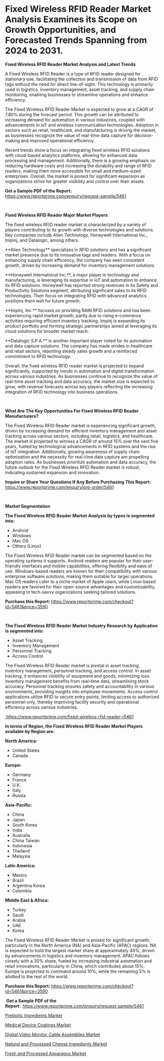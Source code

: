 <p><h1>Fixed Wireless RFID Reader Market Analysis Examines its Scope on Growth Opportunities, and Forecasted Trends Spanning from 2024 to 2031.</h1></p><p><strong>Fixed Wireless RFID Reader Market Analysis and Latest Trends</strong></p>
<p><p>A Fixed Wireless RFID Reader is a type of RFID reader designed for stationary use, facilitating the collection and transmission of data from RFID tags without the need for direct line-of-sight. This technology is primarily used in logistics, inventory management, asset tracking, and supply chain monitoring, enabling businesses to streamline operations and enhance efficiency.</p><p>The Fixed Wireless RFID Reader Market is expected to grow at a CAGR of 7.80% during the forecast period. This growth can be attributed to increasing demand for automation in various industries, coupled with advancements in IoT and wireless communication technologies. Adoption in sectors such as retail, healthcare, and manufacturing is driving the market, as businesses recognize the value of real-time data capture for decision-making and improved operational efficiency. </p><p>Recent trends show a focus on integrating fixed wireless RFID solutions with cloud-based analytics platforms, allowing for enhanced data processing and management. Additionally, there is a growing emphasis on reducing hardware costs and increasing the durability and range of RFID readers, making them more accessible for small and medium-sized enterprises. Overall, the market is poised for significant expansion as organizations strive for greater visibility and control over their assets.</p></p>
<p><strong>Get a Sample PDF of the Report:&nbsp;</strong> <a href="https://www.reportprime.com/enquiry/request-sample/5461?utm_campaign=1136&utm_medium=2&utm_source=Github&utm_content=ia&utm_term=10102024&utm_id=fixed-wireless-rfid-reader">https://www.reportprime.com/enquiry/request-sample/5461</a></p>
<p>&nbsp;</p>
<p><strong>Fixed Wireless RFID Reader Major Market Players</strong></p>
<p><p>The fixed wireless RFID reader market is characterized by a variety of players contributing to its growth with diverse technologies and solutions. Key companies include Alien Technology, Honeywell International Inc., Impinj, and Datalogic, among others.</p><p>**Alien Technology** specializes in RFID solutions and has a significant market presence due to its innovative tags and readers. With a focus on enhancing supply chain efficiency, the company has seen consistent growth, driven by increasing demand for inventory management solutions. </p><p>**Honeywell International Inc.**, a major player in technology and manufacturing, is leveraging its expertise in IoT and automation to enhance its RFID solutions. Honeywell has reported strong revenues in its Safety and Productivity Solutions segment, attributing significant sales to its RFID technologies. Their focus on integrating RFID with advanced analytics positions them well for future growth.</p><p>**Impinj, Inc.** focuses on providing RAIN RFID solutions and has been experiencing rapid market growth, partly due to rising e-commerce activities requiring efficient inventory tracking. Impinj is expanding its product portfolio and forming strategic partnerships aimed at leveraging its cloud solutions for broader market reach.</p><p>**Datalogic S.P.A.** is another important player noted for its automation and data capture solutions. The company has made strides in healthcare and retail sectors, reporting steady sales growth and a reinforced commitment to RFID technology.</p><p>Overall, the fixed wireless RFID reader market is projected to expand significantly, supported by trends in automation and digital transformation across various industries. As businesses continue to recognize the value of real-time asset tracking and data accuracy, the market size is expected to grow, with revenue forecasts across key players reflecting the increasing integration of RFID technology into business operations.</p></p>
<p>&nbsp;</p>
<p><strong>What Are The Key Opportunities For Fixed Wireless RFID Reader Manufacturers?</strong></p>
<p><p>The Fixed Wireless RFID Reader market is experiencing significant growth, driven by increasing demand for efficient inventory management and asset tracking across various sectors, including retail, logistics, and healthcare. The market is projected to witness a CAGR of around 15% over the next five years, fueled by technological advancements in RFID systems and the rise of IoT integration. Additionally, growing awareness of supply chain optimization and the necessity for real-time data capture are propelling adoption rates. As businesses prioritize automation and data accuracy, the future outlook for the Fixed Wireless RFID Reader market is robust, indicating sustained expansion and innovation.</p></p>
<p><strong>Inquire or Share Your Questions If Any Before Purchasing This Report:</strong> <a href="https://www.reportprime.com/enquiry/pre-order/5461?utm_campaign=1136&utm_medium=2&utm_source=Github&utm_content=ia&utm_term=10102024&utm_id=fixed-wireless-rfid-reader">https://www.reportprime.com/enquiry/pre-order/5461</a></p>
<p>&nbsp;</p>
<p><strong>Market Segmentation</strong></p>
<p><strong>The Fixed Wireless RFID Reader Market Analysis by types is segmented into:</strong></p>
<p><ul><li>Android</li><li>Windows</li><li>Mac OS</li><li>Others (Linux)</li></ul></p>
<p><p>The Fixed Wireless RFID Reader market can be segmented based on the operating systems it supports. Android readers are popular for their user-friendly interfaces and mobile capabilities, offering flexibility and ease of use. Windows-based readers are known for their compatibility with various enterprise software solutions, making them suitable for larger operations. Mac OS readers cater to a niche market of Apple users, while Linux-based readers are favored for their open-source advantages and customizability, appealing to tech-savvy organizations seeking tailored solutions.</p></p>
<p><strong>Purchase this Report:&nbsp;</strong><a href="https://www.reportprime.com/checkout?id=5461&price=3590&utm_campaign=1136&utm_medium=2&utm_source=Github&utm_content=ia&utm_term=10102024&utm_id=fixed-wireless-rfid-reader">https://www.reportprime.com/checkout?id=5461&price=3590</a></p>
<p>&nbsp;</p>
<p><strong>The Fixed Wireless RFID Reader Market Industry Research by Application is segmented into:</strong></p>
<p><ul><li>Asset Tracking</li><li>Inventory Management</li><li>Personnel Tracking</li><li>Access Control</li></ul></p>
<p><p>The Fixed Wireless RFID Reader market is pivotal in asset tracking, inventory management, personnel tracking, and access control. In asset tracking, it enhances visibility of equipment and goods, minimizing loss. Inventory management benefits from real-time data, streamlining stock accuracy. Personnel tracking ensures safety and accountability in various environments, providing insights into employee movements. Access control applications utilize RFID to secure entry points, limiting access to authorized personnel only, thereby improving facility security and operational efficiency across various industries.</p></p>
<p><a href="https://www.reportprime.com/fixed-wireless-rfid-reader-r5461?utm_campaign=1136&utm_medium=2&utm_source=Github&utm_content=ia&utm_term=10102024&utm_id=fixed-wireless-rfid-reader">&nbsp;https://www.reportprime.com/fixed-wireless-rfid-reader-r5461</a></p>
<p><strong>In terms of Region, the Fixed Wireless RFID Reader Market Players available by Region are:</strong></p>
<p>
    <p> <strong> North America: </strong>
        <ul>
            <li>United States</li>
            <li>Canada</li>
        </ul>
        </p> 
    <p> <strong> Europe: </strong>
        <ul>
            <li>Germany</li>
            <li>France</li>
            <li>U.K.</li>
            <li>Italy</li>
            <li>Russia</li>
        </ul>
        </p> 
    <p> <strong> Asia-Pacific: </strong>
        <ul>
            <li>China</li>
            <li>Japan</li>
            <li>South Korea</li>
            <li>India</li>
            <li>Australia</li>
            <li>China Taiwan</li>
            <li>Indonesia</li>
            <li>Thailand</li>
            <li>Malaysia</li>
        </ul>
        </p> 
    <p> <strong> Latin America: </strong>
        <ul>
            <li>Mexico</li>
            <li>Brazil</li>
            <li>Argentina Korea</li>
            <li>Colombia</li>
        </ul>
        </p> 
    <p> <strong> Middle East & Africa: </strong>
        <ul>
            <li>Turkey</li>
            <li>Saudi</li>
            <li>Arabia</li>
            <li>UAE</li>
            <li>Korea</li>
        </ul>
    </p>
    </p>
<p><p>The Fixed Wireless RFID Reader Market is poised for significant growth, particularly in the North America (NA) and Asia-Pacific (APAC) regions. NA is expected to hold the largest market share at approximately 40%, driven by advancements in logistics and inventory management. APAC follows closely with a 30% share, fueled by increasing industrial automation and retail innovations, particularly in China, which contributes about 15%. Europe is projected to command around 10%, while the remaining 5% is allotted to the rest of the world.</p></p>
<p><strong>Purchase this Report: </strong><a href="https://www.reportprime.com/checkout?id=5461&price=3590&utm_campaign=1136&utm_medium=2&utm_source=Github&utm_content=ia&utm_term=10102024&utm_id=fixed-wireless-rfid-reader">https://www.reportprime.com/checkout?id=5461&price=3590</a></p>
<p>&nbsp;<strong>Get a Sample PDF of the Report:&nbsp;&nbsp;</strong><a href="https://www.reportprime.com/enquiry/request-sample/5461?utm_campaign=1136&utm_medium=2&utm_source=Github&utm_content=ia&utm_term=10102024&utm_id=fixed-wireless-rfid-reader">https://www.reportprime.com/enquiry/request-sample/5461</a></p>
<p><strong></strong></p>
<p><p><a href="https://www.linkedin.com/pulse/prebiotic-ingredients-market-revolution-size-share-emerging-aky8c?utm_campaign=1136&utm_medium=2&utm_source=Github&utm_content=ia&utm_term=10102024&utm_id=fixed-wireless-rfid-reader">Prebiotic Ingredients Market</a></p><p><a href="https://www.linkedin.com/pulse/medical-device-coatings-market-strategic-insights-product-evolution-5evoc?utm_campaign=1136&utm_medium=2&utm_source=Github&utm_content=ia&utm_term=10102024&utm_id=fixed-wireless-rfid-reader">Medical Device Coatings Market</a></p><p><a href="https://github.com/twableoafc/Market-Research-Report-List-1/blob/main/digital-video-monitor-cable-assemblies-market.md?utm_campaign=1136&utm_medium=2&utm_source=Github&utm_content=ia&utm_term=10102024&utm_id=fixed-wireless-rfid-reader">Digital Video Monitor Cable Assemblies Market</a></p><p><a href="https://issuu.com/reportprime-2/docs/natural-and-processed-cheese-ingred_7c4d0006fa0dfe?utm_campaign=1136&utm_medium=2&utm_source=Github&utm_content=ia&utm_term=10102024&utm_id=fixed-wireless-rfid-reader">Natural and Processed Cheese Ingredients Market</a></p><p><a href="https://issuu.com/reportprime-2/docs/fresh-and-processed-asparagus-marke_20275cc91a93a3?utm_campaign=1136&utm_medium=2&utm_source=Github&utm_content=ia&utm_term=10102024&utm_id=fixed-wireless-rfid-reader">Fresh and Processed Asparagus Market</a></p></p>